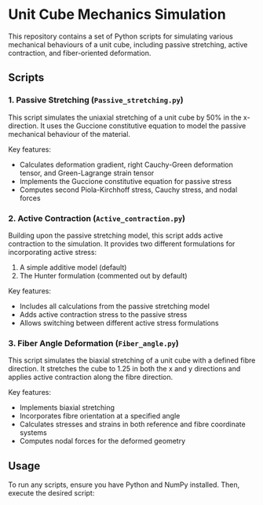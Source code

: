 # Unit Cube Mechanics Simulation

This repository contains a set of Python scripts for simulating various mechanical behaviours of a unit cube, including passive stretching, active contraction, and fiber-oriented deformation.

## Scripts

### 1. Passive Stretching (`Passive_stretching.py`)

This script simulates the uniaxial stretching of a unit cube by 50% in the x-direction. It uses the Guccione constitutive equation to model the passive mechanical behaviour of the material.

Key features:
- Calculates deformation gradient, right Cauchy-Green deformation tensor, and Green-Lagrange strain tensor
- Implements the Guccione constitutive equation for passive stress
- Computes second Piola-Kirchhoff stress, Cauchy stress, and nodal forces

### 2. Active Contraction (`Active_contraction.py`)

Building upon the passive stretching model, this script adds active contraction to the simulation. It provides two different formulations for incorporating active stress:
1. A simple additive model (default)
2. The Hunter formulation (commented out by default)

Key features:
- Includes all calculations from the passive stretching model
- Adds active contraction stress to the passive stress
- Allows switching between different active stress formulations

### 3. Fiber Angle Deformation (`Fiber_angle.py`)

This script simulates the biaxial stretching of a unit cube with a defined fibre direction. It stretches the cube to 1.25 in both the x and y directions and applies active contraction along the fibre direction.

Key features:
- Implements biaxial stretching
- Incorporates fibre orientation at a specified angle
- Calculates stresses and strains in both reference and fibre coordinate systems
- Computes nodal forces for the deformed geometry

## Usage

To run any scripts, ensure you have Python and NumPy installed. Then, execute the desired script:

